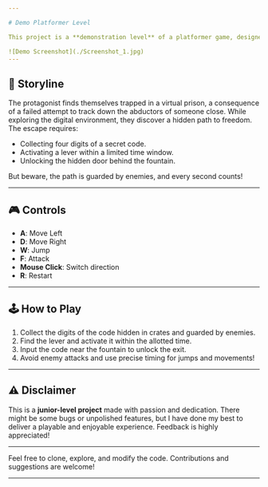 ```yaml
---

# Demo Platformer Level

This project is a **demonstration level** of a platformer game, designed to showcase my skills as a junior developer. It's a personal project where I implemented core gameplay mechanics, animations, and interactions to simulate a small but functional game world.

![Demo Screenshot](./Screenshot_1.jpg)
---
```


## 📖 Storyline

The protagonist finds themselves trapped in a virtual prison, a consequence of a failed attempt to track down the abductors of someone close. While exploring the digital environment, they discover a hidden path to freedom. The escape requires:

- Collecting four digits of a secret code.
- Activating a lever within a limited time window.
- Unlocking the hidden door behind the fountain.

But beware, the path is guarded by enemies, and every second counts!

---

## 🎮 Controls

- **A**: Move Left
- **D**: Move Right
- **W**: Jump
- **F**: Attack
- **Mouse Click**: Switch direction
- **R**: Restart

---

## 🕹️ How to Play

1. Collect the digits of the code hidden in crates and guarded by enemies.
2. Find the lever and activate it within the allotted time.
3. Input the code near the fountain to unlock the exit.
4. Avoid enemy attacks and use precise timing for jumps and movements!

---

## ⚠️ Disclaimer

This is a **junior-level project** made with passion and dedication. There might be some bugs or unpolished features, but I have done my best to deliver a playable and enjoyable experience. Feedback is highly appreciated!

---

Feel free to clone, explore, and modify the code. Contributions and suggestions are welcome!

--- 
